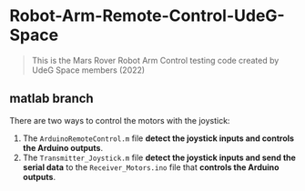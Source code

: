 # Robot-Arm-Remote-Control-UdeG-Space
> This is the Mars Rover Robot Arm Control testing code created by UdeG Space members (2022)

## matlab branch
There are two ways to control the motors with the joystick:
1. The `ArduinoRemoteControl.m` file **detect the joystick inputs and controls the Arduino outputs**.
2. The `Transmitter_Joystick.m` file **detect the joystick inputs and send the serial data** to the `Receiver_Motors.ino` file that **controls the Arduino outputs**.
